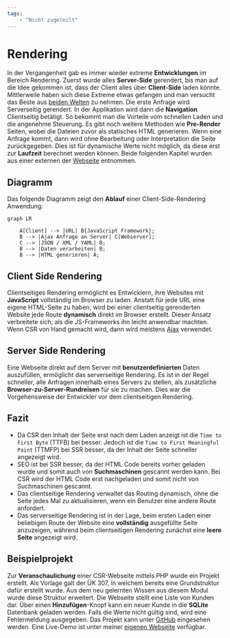 ```yaml
---
tags:
    - "Nicht zugeteilt"
---
```


# Rendering

In der Vergangenheit gab es immer wieder extreme **Entwicklungen** im Bereich Rendering. Zuerst wurde alles **Server-Side** gerendert, bis man auf die Idee gekommen ist, dass der Client alles über **Client-Side** laden könnte. Mittlerweile haben sich diese Extreme etwas gefangen und man versucht das Beste aus [beiden Welten](https://arkwright.github.io/images/scaling-react-server-side-rendering/ssr-csr.svg) zu nehmen. Die erste Anfrage wird Serverseitig gerendert. In der Applikation wird dann die **Navigation** Clientseitig betätigt. So bekommt man die Vorteile vom schnellen Laden und die angenehme Steuerung. Es gibt noch weitere Methoden wie **Pre-Render** Seiten, wobei die Dateien zuvor als statisches HTML generieren. Wenn eine Anfrage kommt, dann wird ohne Bearbeitung oder Interpretation die Seite zurückgegeben. Dies ist für dynamische Werte nicht möglich, da diese erst zur **Laufzeit** berechnet werden können. Beide folgenden Kapitel wurden aus einer externen der [Webseite](https://www.toptal.com/front-end/client-side-vs-server-side-pre-rendering) entnommen.

## Diagramm

Das folgende Diagramm zeigt den **Ablauf** einer Client-Side-Rendering Anwendung:

```mermaid
graph LR

    A[Client] --> |URL| B{JavaScript Framework};
    B --> |Ajax Anfrage an Server| C[Webserver];
    C --> |JSON / XML / YAML| B;
    B --> |Daten verarbeiten| B;
    B --> |HTML generieren| A;
```

## Client Side Rendering

Clientseitiges Rendering ermöglicht es Entwicklern, ihre Websites mit **JavaScript** vollständig im Browser zu laden. Anstatt für jede URL eine eigene HTML-Seite zu haben, wird bei einer clientseitig gerenderten Website jede Route **dynamisch** direkt im Browser erstellt. Dieser Ansatz verbreitete sich, als die JS-Frameworks ihn leicht anwendbar machten. Wenn CSR von Hand gemacht wird, dann wird meistens [Ajax](https://www.w3schools.com/xml/ajax_intro.asp) verwendet.

## Server Side Rendering

Eine Webseite direkt auf dem Server mit **benutzerdefinierten** Daten auszufüllen, ermöglicht das serverseitige Rendering. Es ist in der Regel schneller, alle Anfragen innerhalb eines Servers zu stellen, als zusätzliche **Browser-zu-Server-Rundreisen** für sie zu machen. Dies war die Vorgehensweise der Entwickler vor dem clientseitigen Rendering.

## Fazit

-   Da CSR den Inhalt der Seite erst nach dem Laden anzeigt ist die `Time to First Byte` (TTFB) bei besser. Jedoch ist die `Time to First Meaningful Paint` (TTMFP) bei SSR besser, da der Inhalt der Seite schneller angezeigt wird.
-   SEO ist bei SSR besser, da der HTML Code bereits vorher geladen wurde und somit auch von **Suchmaschinen** gescannt werden kann. Bei CSR wird der HTML Code erst nachgeladen und somit nicht von Suchmaschinen gescannt.
-   Das clientseitige Rendering verwaltet das Routing dynamisch, ohne die Seite jedes Mal zu aktualisieren, wenn ein Benutzer eine andere Route anfordert.
-   Das serverseitige Rendering ist in der Lage, beim ersten Laden einer beliebigen Route der Website eine **vollständig** ausgefüllte Seite anzuzeigen, während beim clientseitigen Rendering zunächst eine **leere Seite** angezeigt wird.

## Beispielprojekt

Zur **Veranschaulichung** einer CSR-Webseite mittels PHP wurde ein Projekt erstellt. Als Vorlage galt der ÜK 307, in welchem bereits eine Grundstruktur dafür erstellt wurde. Aus dem neu gelernten Wissen aus diesem Modul wurde diese Struktur erweitert. Die Webseite stellt eine Liste von Kunden dar. Über einen **Hinzufügen**-Knopf kann ein neuer Kunde in die **SQLite** Datenbank geladen werden. Falls die Werte nicht gültig sind, wird eine Fehlermeldung ausgegeben. Das Projekt kann unter [GitHub](https://github.com/bztfinformatik/lernportfolio-21r8390-php/tree/main/docker/Aufgaben/002_ClientSide/) eingesehen werden. Eine Live-Demo ist unter meiner [eigenen Webseite](https://edu.flimtix.dev/M133-Aufgaben/CSR/) verfügbar.
